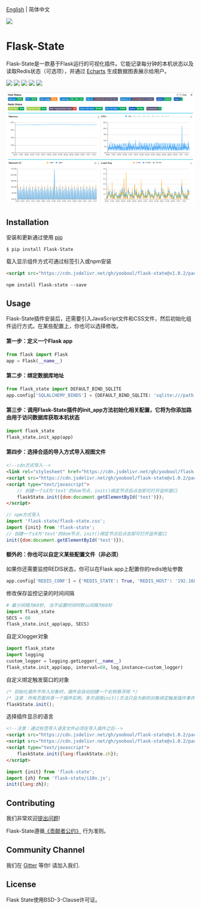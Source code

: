 [English](https://github.com/yoobool/flask-state/blog/master/master/README.md) | 简体中文

![](https://github.com/yoobool/flask-state/blob/master/src/flask_state/static/flask_state.png)
# Flask-State

Flask-State是一款基于Flask运行的可视化插件。它能记录每分钟的本机状态以及读取Redis状态（可选项），并通过 [Echarts](https://github.com/apache/incubator-echarts) 生成数据图表展示给用户。

[![](https://img.shields.io/badge/Contributions-Welcome-0059b3)](https://github.com/yoobool/flask-state/tree/master/.github/ISSUE_TEMPLATE)
[![](https://img.shields.io/badge/Chat-Gitter-ff69b4.svg?label=Chat&logo=gitter)](https://gitter.im/flaskstate/community)
[![](https://img.shields.io/npm/v/flask-state)](https://www.npmjs.com/package/flask-state)
[![](https://img.shields.io/badge/license-BSD-green)](https://github.com/yoobool/flask-state/blob/master/LICENSE)
[![](https://img.shields.io/badge/python-3.5%20%7C%203.6%20%7C%203.7%20%7C%203.8%20%7C%203.9-blue)](https://pypi.org/project/Flask-State/)

![](https://github.com/yoobool/flask-state/blob/master/examples/static/flask_state.png)


## Installation
安装和更新通过使用 [pip](https://pip.pypa.io/en/stable/quickstart/)
```
$ pip install Flask-State
```

载入显示组件方式可通过标签引入或npm安装
```html
<script src="https://cdn.jsdelivr.net/gh/yoobool/flask-state@v1.0.2/packages/umd/flask-state.min.js"></script>
```
```
npm install flask-state --save
```


## Usage

Flask-State插件安装后，还需要引入JavaScript文件和CSS文件，然后初始化组件运行方式。在某些配置上，你也可以选择修改。

#### 第一步：定义一个Flask app
```python
from flask import Flask
app = Flask(__name__)
```

#### 第二步：绑定数据库地址
```python
from flask_state import DEFAULT_BIND_SQLITE
app.config['SQLALCHEMY_BINDS'] = {DEFAULT_BIND_SQLITE: 'sqlite:///path'}
```

#### 第三步：调用Flask-State插件的init_app方法初始化相关配置，它将为你添加路由用于访问数据库获取本机状态
```python
import flask_state
flask_state.init_app(app)
```

#### 第四步：选择合适的导入方式导入视图文件
```html
<!--cdn方式导入-->
<link rel="stylesheet" href="https://cdn.jsdelivr.net/gh/yoobool/flask-state@v1.0.2/packages/umd/flask-state.css">
<script src="https://cdn.jsdelivr.net/gh/yoobool/flask-state@v1.0.2/packages/umd/flask-state.min.js"></script>
<script type="text/javascript">
    // 创建一个id为'test'的dom节点，init()绑定节点后点击即可打开监听窗口
    flaskState.init({dom:document.getElementById('test')});
</script>
```
```javascript
// npm方式导入
import 'flask-state/flask-state.css';
import {init} from 'flask-state';
// 创建一个id为'test'的dom节点，init()绑定节点后点击即可打开监听窗口
init({dom:document.getElementById('test')});
```

#### 额外的：你也可以自定义某些配置文件（非必须）
如果你还需要监控REDIS状态，你可以在Flask app上配置你的redis地址参数
```python
app.config['REDIS_CONF'] = {'REDIS_STATE': True, 'REDIS_HOST': '192.168.1.3', 'REDIS_PORT':16380, 'REDIS_PASSWORD': 'psw'}
```

修改保存监控记录的时间间隔
```python
# 最少间隔为60秒, 当不设置时间时默认间隔为60秒
import flask_state
SECS = 60
flask_state.init_app(app, SECS)
```

自定义logger对象
```python
import flask_state
import logging
custom_logger = logging.getLogger(__name__)
flask_state.init_app(app, interval=60, log_instance=custom_logger)
```

自定义绑定触发窗口的对象
```javascript
/* 初始化插件不传入对象时，插件会自动创建一个右侧悬浮球 */
/* 注意：所有页面共享一个插件实例，多次调用init()方法只会为新的对象绑定触发插件事件 */
flaskState.init();
```

选择插件显示的语言
```html
<!--注意：通过标签导入语言文件必须在导入插件之后-->
<script src="https://cdn.jsdelivr.net/gh/yoobool/flask-state@v1.0.2/packages/umd/flask-state.min.js"></script>
<script src="https://cdn.jsdelivr.net/gh/yoobool/flask-state@v1.0.2/packages/umd/zh.js"></script>
<script type="text/javascript">
    flaskState.init({lang:flaskState.zh});
</script>
```
```javascript
import {init} from 'flask-state';
import {zh} from 'flask-state/i18n.js';
init({lang:zh});
```


## Contributing
我们非常欢迎[提出问题](https://github.com/yoobool/flask-state/issues/new)!

Flask-State遵循[《贡献者公约》](https://www.contributor-covenant.org/version/1/3/0/code-of-conduct/) 行为准则。

## Community Channel
我们在 [Gitter](https://gitter.im/flaskstate/community) 等你! 请加入我们.

## License
Flask State使用BSD-3-Clause许可证。